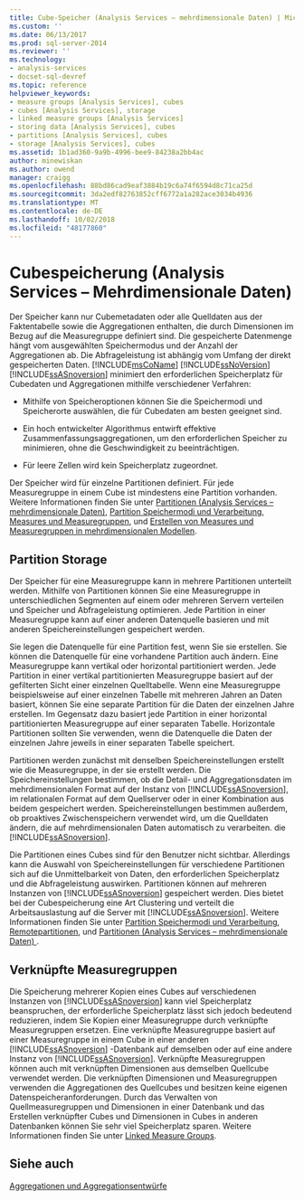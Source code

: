 ```yaml
---
title: Cube-Speicher (Analysis Services – mehrdimensionale Daten) | Microsoft-Dokumentation
ms.custom: ''
ms.date: 06/13/2017
ms.prod: sql-server-2014
ms.reviewer: ''
ms.technology:
- analysis-services
- docset-sql-devref
ms.topic: reference
helpviewer_keywords:
- measure groups [Analysis Services], cubes
- cubes [Analysis Services], storage
- linked measure groups [Analysis Services]
- storing data [Analysis Services], cubes
- partitions [Analysis Services], cubes
- storage [Analysis Services], cubes
ms.assetid: 1b1ad360-9a9b-4996-bee9-84238a2bb4ac
author: minewiskan
ms.author: owend
manager: craigg
ms.openlocfilehash: 88bd86cad9eaf3884b19c6a74f6594d8c71ca25d
ms.sourcegitcommit: 3da2edf82763852cff6772a1a282ace3034b4936
ms.translationtype: MT
ms.contentlocale: de-DE
ms.lasthandoff: 10/02/2018
ms.locfileid: "48177860"
---
```

# <a name="cube-storage-analysis-services---multidimensional-data"></a>Cubespeicherung (Analysis Services – Mehrdimensionale Daten)
  Der Speicher kann nur Cubemetadaten oder alle Quelldaten aus der Faktentabelle sowie die Aggregationen enthalten, die durch Dimensionen im Bezug auf die Measuregruppe definiert sind. Die gespeicherte Datenmenge hängt vom ausgewählten Speichermodus und der Anzahl der Aggregationen ab. Die Abfrageleistung ist abhängig vom Umfang der direkt gespeicherten Daten. [!INCLUDE[msCoName](../../includes/msconame-md.md)] [!INCLUDE[ssNoVersion](../../includes/ssnoversion-md.md)] [!INCLUDE[ssASnoversion](../../includes/ssasnoversion-md.md)] minimiert den erforderlichen Speicherplatz für Cubedaten und Aggregationen mithilfe verschiedener Verfahren:  
  
-   Mithilfe von Speicheroptionen können Sie die Speichermodi und Speicherorte auswählen, die für Cubedaten am besten geeignet sind.  
  
-   Ein hoch entwickelter Algorithmus entwirft effektive Zusammenfassungsaggregationen, um den erforderlichen Speicher zu minimieren, ohne die Geschwindigkeit zu beeinträchtigen.  
  
-   Für leere Zellen wird kein Speicherplatz zugeordnet.  
  
 Der Speicher wird für einzelne Partitionen definiert. Für jede Measuregruppe in einem Cube ist mindestens eine Partition vorhanden. Weitere Informationen finden Sie unter [Partitionen &#40;Analysis Services – mehrdimensionale Daten&#41;](partitions-analysis-services-multidimensional-data.md), [Partition Speichermodi und Verarbeitung](partitions-partition-storage-modes-and-processing.md), [Measures und Measuregruppen](../multidimensional-models/measures-and-measure-groups.md), und [Erstellen von Measures und Measuregruppen in mehrdimensionalen Modellen](../multidimensional-models/create-measures-and-measure-groups-in-multidimensional-models.md).  
  
## <a name="partition-storage"></a>Partition Storage  
 Der Speicher für eine Measuregruppe kann in mehrere Partitionen unterteilt werden. Mithilfe von Partitionen können Sie eine Measuregruppe in unterschiedlichen Segmenten auf einem oder mehreren Servern verteilen und Speicher und Abfrageleistung optimieren. Jede Partition in einer Measuregruppe kann auf einer anderen Datenquelle basieren und mit anderen Speichereinstellungen gespeichert werden.  
  
 Sie legen die Datenquelle für eine Partition fest, wenn Sie sie erstellen. Sie können die Datenquelle für eine vorhandene Partition auch ändern. Eine Measuregruppe kann vertikal oder horizontal partitioniert werden. Jede Partition in einer vertikal partitionierten Measuregruppe basiert auf der gefilterten Sicht einer einzelnen Quelltabelle. Wenn eine Measuregruppe beispielsweise auf einer einzelnen Tabelle mit mehreren Jahren an Daten basiert, können Sie eine separate Partition für die Daten der einzelnen Jahre erstellen. Im Gegensatz dazu basiert jede Partition in einer horizontal partitionierten Measuregruppe auf einer separaten Tabelle. Horizontale Partitionen sollten Sie verwenden, wenn die Datenquelle die Daten der einzelnen Jahre jeweils in einer separaten Tabelle speichert.  
  
 Partitionen werden zunächst mit denselben Speichereinstellungen erstellt wie die Measuregruppe, in der sie erstellt werden. Die Speichereinstellungen bestimmen, ob die Detail- und Aggregationsdaten im mehrdimensionalen Format auf der Instanz von [!INCLUDE[ssASnoversion](../../includes/ssasnoversion-md.md)], im relationalen Format auf dem Quellserver oder in einer Kombination aus beidem gespeichert werden. Speichereinstellungen bestimmen außerdem, ob proaktives Zwischenspeichern verwendet wird, um die Quelldaten ändern, die auf mehrdimensionalen Daten automatisch zu verarbeiten. die [!INCLUDE[ssASnoversion](../../includes/ssasnoversion-md.md)].  
  
 Die Partitionen eines Cubes sind für den Benutzer nicht sichtbar. Allerdings kann die Auswahl von Speichereinstellungen für verschiedene Partitionen sich auf die Unmittelbarkeit von Daten, den erforderlichen Speicherplatz und die Abfrageleistung auswirken. Partitionen können auf mehreren Instanzen von [!INCLUDE[ssASnoversion](../../includes/ssasnoversion-md.md)] gespeichert werden. Dies bietet bei der Cubespeicherung eine Art Clustering und verteilt die Arbeitsauslastung auf die Server mit [!INCLUDE[ssASnoversion](../../includes/ssasnoversion-md.md)]. Weitere Informationen finden Sie unter [Partition Speichermodi und Verarbeitung](partitions-partition-storage-modes-and-processing.md), [Remotepartitionen](partitions-remote-partitions.md), und [Partitionen &#40;Analysis Services – mehrdimensionale Daten&#41; ](partitions-analysis-services-multidimensional-data.md).  
  
## <a name="linked-measure-groups"></a>Verknüpfte Measuregruppen  
 Die Speicherung mehrerer Kopien eines Cubes auf verschiedenen Instanzen von [!INCLUDE[ssASnoversion](../../includes/ssasnoversion-md.md)] kann viel Speicherplatz beanspruchen, der erforderliche Speicherplatz lässt sich jedoch bedeutend reduzieren, indem Sie Kopien einer Measuregruppe durch verknüpfte Measuregruppen ersetzen. Eine verknüpfte Measuregruppe basiert auf einer Measuregruppe in einem Cube in einer anderen [!INCLUDE[ssASnoversion](../../includes/ssasnoversion-md.md)] -Datenbank auf demselben oder auf eine andere Instanz von [!INCLUDE[ssASnoversion](../../includes/ssasnoversion-md.md)]. Verknüpfte Measuregruppen können auch mit verknüpften Dimensionen aus demselben Quellcube verwendet werden. Die verknüpften Dimensionen und Measuregruppen verwenden die Aggregationen des Quellcubes und besitzen keine eigenen Datenspeicheranforderungen. Durch das Verwalten von Quellmeasuregruppen und Dimensionen in einer Datenbank und das Erstellen verknüpfter Cubes und Dimensionen in Cubes in anderen Datenbanken können Sie sehr viel Speicherplatz sparen. Weitere Informationen finden Sie unter [Linked Measure Groups](../multidimensional-models/linked-measure-groups.md).  
  
## <a name="see-also"></a>Siehe auch  
 [Aggregationen und Aggregationsentwürfe](aggregations-and-aggregation-designs.md)  
  
  
